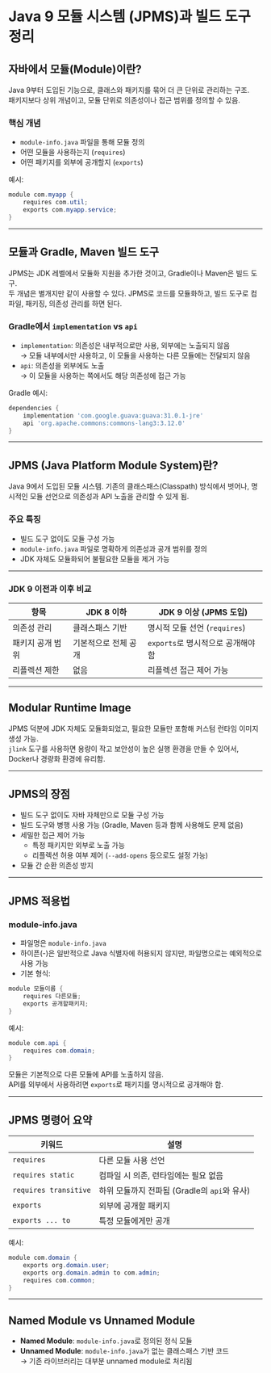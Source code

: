 # Java 9 모듈 시스템 (JPMS)과 빌드 도구 정리

## 자바에서 모듈(Module)이란?

Java 9부터 도입된 기능으로, 클래스와 패키지를 묶어 더 큰 단위로 관리하는 구조.  
패키지보다 상위 개념이고, 모듈 단위로 의존성이나 접근 범위를 정의할 수 있음.

### 핵심 개념

- `module-info.java` 파일을 통해 모듈 정의
- 어떤 모듈을 사용하는지 (`requires`)
- 어떤 패키지를 외부에 공개할지 (`exports`)

예시:

```java
module com.myapp {
    requires com.util;
    exports com.myapp.service;
}
```

---

## 모듈과 Gradle, Maven 빌드 도구

JPMS는 JDK 레벨에서 모듈화 지원을 추가한 것이고, Gradle이나 Maven은 빌드 도구.  
두 개념은 별개지만 같이 사용할 수 있다. JPMS로 코드를 모듈화하고, 빌드 도구로 컴파일, 패키징, 의존성 관리를 하면 된다.

### Gradle에서 `implementation` vs `api`

- `implementation`: 의존성은 내부적으로만 사용, 외부에는 노출되지 않음  
  → 모듈 내부에서만 사용하고, 이 모듈을 사용하는 다른 모듈에는 전달되지 않음
- `api`: 의존성을 외부에도 노출  
  → 이 모듈을 사용하는 쪽에서도 해당 의존성에 접근 가능

Gradle 예시:

```groovy
dependencies {
    implementation 'com.google.guava:guava:31.0.1-jre'
    api 'org.apache.commons:commons-lang3:3.12.0'
}
```

---

## JPMS (Java Platform Module System)란?

Java 9에서 도입된 모듈 시스템. 기존의 클래스패스(Classpath) 방식에서 벗어나, 명시적인 모듈 선언으로 의존성과 API 노출을 관리할 수 있게 됨.

### 주요 특징

- 빌드 도구 없이도 모듈 구성 가능
- `module-info.java` 파일로 명확하게 의존성과 공개 범위를 정의
- JDK 자체도 모듈화되어 불필요한 모듈을 제거 가능

---

### JDK 9 이전과 이후 비교

| 항목        | JDK 8 이하    | JDK 9 이상 (JPMS 도입)      |
|-----------|-------------|-------------------------|
| 의존성 관리    | 클래스패스 기반    | 명시적 모듈 선언 (`requires`)  |
| 패키지 공개 범위 | 기본적으로 전체 공개 | `exports`로 명시적으로 공개해야 함 |
| 리플렉션 제한   | 없음          | 리플렉션 접근 제어 가능           |

---

## Modular Runtime Image

JPMS 덕분에 JDK 자체도 모듈화되었고, 필요한 모듈만 포함해 커스텀 런타임 이미지 생성 가능.  
`jlink` 도구를 사용하면 용량이 작고 보안성이 높은 실행 환경을 만들 수 있어서, Docker나 경량화 환경에 유리함.

---

## JPMS의 장점

- 빌드 도구 없이도 자바 자체만으로 모듈 구성 가능
- 빌드 도구와 병행 사용 가능 (Gradle, Maven 등과 함께 사용해도 문제 없음)
- 세밀한 접근 제어 가능
    - 특정 패키지만 외부로 노출 가능
    - 리플렉션 허용 여부 제어 (`--add-opens` 등으로도 설정 가능)
- 모듈 간 순환 의존성 방지

---

## JPMS 적용법

### module-info.java

- 파일명은 `module-info.java`
- 하이픈(-)은 일반적으로 Java 식별자에 허용되지 않지만, 파일명으로는 예외적으로 사용 가능
- 기본 형식:

```java
module 모듈이름 {
    requires 다른모듈;
    exports 공개할패키지;
}
```

예시:

```java
module com.api {
    requires com.domain;
}
```

모듈은 기본적으로 다른 모듈에 API를 노출하지 않음.  
API를 외부에서 사용하려면 `exports`로 패키지를 명시적으로 공개해야 함.

---

## JPMS 명령어 요약

| 키워드                   | 설명                              |
|-----------------------|---------------------------------|
| `requires`            | 다른 모듈 사용 선언                     |
| `requires static`     | 컴파일 시 의존, 런타임에는 필요 없음           |
| `requires transitive` | 하위 모듈까지 전파됨 (Gradle의 `api`와 유사) |
| `exports`             | 외부에 공개할 패키지                     |
| `exports ... to`      | 특정 모듈에게만 공개                     |

예시:

```java
module com.domain {
    exports org.domain.user;
    exports org.domain.admin to com.admin;
    requires com.common;
}
```

---

## Named Module vs Unnamed Module

- **Named Module**: `module-info.java`로 정의된 정식 모듈
- **Unnamed Module**: `module-info.java`가 없는 클래스패스 기반 코드  
  → 기존 라이브러리는 대부분 unnamed module로 처리됨
